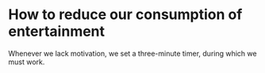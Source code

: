 # How to reduce our consumption of entertainment   

Whenever we lack motivation, we set a three-minute timer, during which we must work.  

